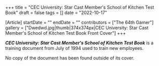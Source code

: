 +++
title = "CEC University: Star Cast Member's School of Kitchen Test Book"
draft = false
tags = []
date = "2022-10-17"

[Article]
startDate = ""
endDate = ""
contributors = ["The 64th Gamer"]
gallery = ["Dwedwd.jpg|thumb|374x374px|CEC University: Star Cast Member's School of Kitchen Test Book Front Cover"]
+++

<b><i>CEC University: Star Cast Member's School of Kitchen Test Book</b></i> is a training document from July of 1994 used to train new employees.

No copy of the document has been found outside of its cover.